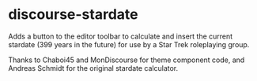 # discourse-stardate
Adds a button to the editor toolbar to calculate and insert the current stardate (399 years in the future) for use by a Star Trek roleplaying group.

Thanks to Chaboi45 and MonDiscourse for theme component code, and Andreas Schmidt for the original stardate calculator.

